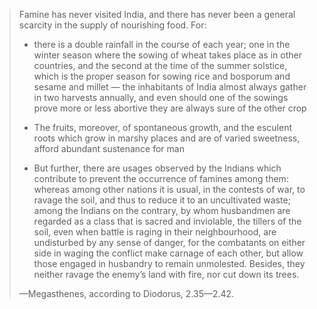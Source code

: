 > Famine has never visited India, and there has never been a general scarcity in the supply of nourishing food. For:
> 
> - there is a double rainfall in the course of each year; one in the winter season where the sowing of wheat takes place as in other countries, and the second at the time of the summer solstice, which is the proper season for sowing rice and bosporum and sesame and millet — the inhabitants of India almost always gather in two harvests annually, and even should one of the sowings prove more or less abortive they are always sure of the other crop
>
> - The fruits, moreover, of spontaneous growth, and the esculent roots which grow in marshy places and are of varied sweetness, afford abundant sustenance for man
>
> - But further, there are usages observed by the Indians which contribute to prevent the occurrence of famines among them: whereas among other nations it is usual, in the contests of war, to ravage the soil, and thus to reduce it to an uncultivated waste; among the Indians on the contrary, by whom husbandmen are regarded as a class that is sacred and inviolable, the tillers of the soil, even when battle is raging in their neighbourhood, are undisturbed by any sense of danger, for the combatants on either side in waging the conflict make carnage of each other, but allow those engaged in husbandry to remain unmolested. Besides, they neither ravage the enemy’s land with fire, nor cut down its trees.
> 
> —Megasthenes, according to Diodorus, 2.35—2.42.